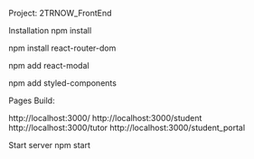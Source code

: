 Project: 2TRNOW_FrontEnd

Installation
npm install

npm install react-router-dom

npm add react-modal

npm add styled-components 


Pages Build:

http://localhost:3000/
http://localhost:3000/student 
http://localhost:3000/tutor
http://localhost:3000/student_portal


Start server
npm start